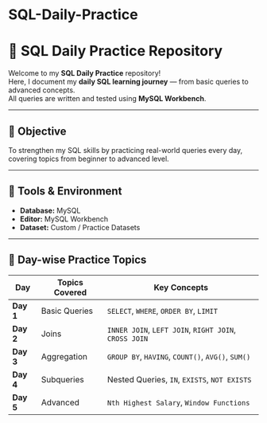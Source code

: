 # SQL-Daily-Practice
# 🧠 SQL Daily Practice Repository

Welcome to my **SQL Daily Practice** repository!  
Here, I document my **daily SQL learning journey** — from basic queries to advanced concepts.  
All queries are written and tested using **MySQL Workbench**.

---

## 🎯 Objective
To strengthen my SQL skills by practicing real-world queries every day,  
covering topics from beginner to advanced level.

---

## 🧩 Tools & Environment
- **Database:** MySQL  
- **Editor:** MySQL Workbench  
- **Dataset:** Custom / Practice Datasets  

---

## 📅 Day-wise Practice Topics

| Day | Topics Covered | Key Concepts |
|-----|----------------|---------------|
| **Day 1** | Basic Queries | `SELECT`, `WHERE`, `ORDER BY`, `LIMIT` |
| **Day 2** | Joins | `INNER JOIN`, `LEFT JOIN`, `RIGHT JOIN`, `CROSS JOIN` |
| **Day 3** | Aggregation | `GROUP BY`, `HAVING`, `COUNT()`, `AVG()`, `SUM()` |
| **Day 4** | Subqueries | Nested Queries, `IN`, `EXISTS`, `NOT EXISTS` |
| **Day 5** | Advanced | `Nth Highest Salary`, `Window Functions` |


